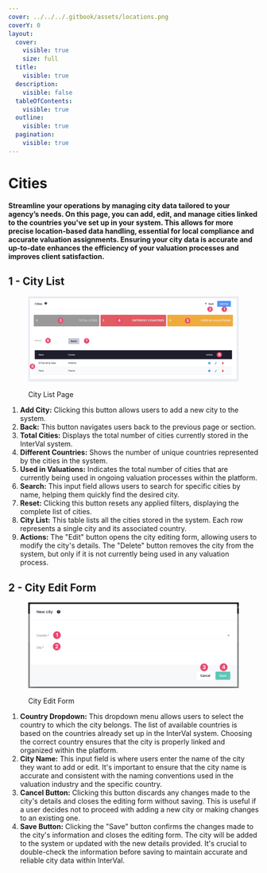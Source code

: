 ```yaml
---
cover: ../../../.gitbook/assets/locations.png
coverY: 0
layout:
  cover:
    visible: true
    size: full
  title:
    visible: true
  description:
    visible: false
  tableOfContents:
    visible: true
  outline:
    visible: true
  pagination:
    visible: true
---
```


# Cities

**Streamline your operations by managing city data tailored to your agency’s needs. On this page, you can add, edit, and manage cities linked to the countries you've set up in your system. This allows for more precise location-based data handling, essential for local compliance and accurate valuation assignments. Ensuring your city data is accurate and up-to-date enhances the efficiency of your valuation processes and improves client satisfaction.**

## 1 - City List

<figure><img src="../../../.gitbook/assets/City List page" alt=""><figcaption><p>City List Page</p></figcaption></figure>

1. **Add City:** Clicking this button allows users to add a new city to the system.
2. **Back:** This button navigates users back to the previous page or section.
3. **Total Cities:** Displays the total number of cities currently stored in the InterVal system.
4. **Different Countries:** Shows the number of unique countries represented by the cities in the system.
5. **Used in Valuations:** Indicates the total number of cities that are currently being used in ongoing valuation processes within the platform.
6. **Search:** This input field allows users to search for specific cities by name, helping them quickly find the desired city.
7. **Reset:** Clicking this button resets any applied filters, displaying the complete list of cities.
8. **City List:** This table lists all the cities stored in the system. Each row represents a single city and its associated country.
9. **Actions:** The "Edit" button opens the city editing form, allowing users to modify the city's details. The "Delete" button removes the city from the system, but only if it is not currently being used in any valuation process.

## 2 - City Edit Form

<figure><img src="../../../.gitbook/assets/City Edit Form" alt=""><figcaption><p>City Edit Form</p></figcaption></figure>

1. **Country Dropdown:** This dropdown menu allows users to select the country to which the city belongs. The list of available countries is based on the countries already set up in the InterVal system. Choosing the correct country ensures that the city is properly linked and organized within the platform.
2. **City Name:** This input field is where users enter the name of the city they want to add or edit. It's important to ensure that the city name is accurate and consistent with the naming conventions used in the valuation industry and the specific country.
3. **Cancel Button:** Clicking this button discards any changes made to the city's details and closes the editing form without saving. This is useful if a user decides not to proceed with adding a new city or making changes to an existing one.
4. **Save Button:** Clicking the "Save" button confirms the changes made to the city's information and closes the editing form. The city will be added to the system or updated with the new details provided. It's crucial to double-check the information before saving to maintain accurate and reliable city data within InterVal.

